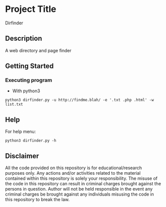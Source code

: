 # Project Title

Dirfinder

## Description

A web directory and page finder

## Getting Started

### Executing program

* With python3
```
python3 dirfinder.py -u http://findme.blah/ -e '.txt .php .html' -w list.txt
```

## Help

For help menu:
```
python3 dirfinder.py -h
```

## Disclaimer
All the code provided on this repository is for educational/research purposes only. Any actions and/or activities related to the material contained within this repository is solely your responsibility. The misuse of the code in this repository can result in criminal charges brought against the persons in question. Author will not be held responsible in the event any criminal charges be brought against any individuals misusing the code in this repository to break the law.
